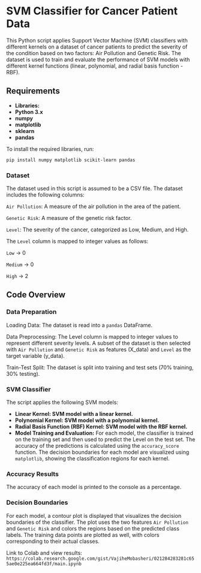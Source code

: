 # SVM Classifier for Cancer Patient Data
This Python script applies Support Vector Machine (SVM) classifiers with different kernels on a dataset of cancer patients to predict the severity of the condition based on two factors: Air Pollution and Genetic Risk. The dataset is used to train and evaluate the performance of SVM models with different kernel functions (linear, polynomial, and radial basis function - RBF).

## Requirements
- **Libraries:**
- **Python 3.x**
- **numpy**
- **matplotlib**
- **sklearn**
- **pandas**


To install the required libraries, run:

```bash
pip install numpy matplotlib scikit-learn pandas
```
### Dataset
The dataset used in this script is assumed to be a CSV file. The dataset includes the following columns:

```Air Pollution```: A measure of the air pollution in the area of the patient.

```Genetic Risk```: A measure of the genetic risk factor.

```Level```: The severity of the cancer, categorized as Low, Medium, and High.

The ```Level``` column is mapped to integer values as follows:

```Low``` -> 0

```Medium``` -> 0

```High``` -> 2

## Code Overview
### Data Preparation
Loading Data: The dataset is read into a ```pandas``` DataFrame.

Data Preprocessing: The Level column is mapped to integer values to represent different severity levels. A subset of the dataset is then selected with ```Air Pollution``` and ```Genetic Risk``` as features (X_data) and ```Level``` as the target variable (y_data).

Train-Test Split: The dataset is split into training and test sets (70% training, 30% testing).
### SVM Classifier
The script applies the following SVM models:

- **Linear Kernel: SVM model with a linear kernel.**
- **Polynomial Kernel: SVM model with a polynomial kernel.**
- **Radial Basis Function (RBF) Kernel: SVM model with the RBF kernel.**
- **Model Training and Evaluation:** For each model, the classifier is trained on the training set and then used to predict the Level on the test set.
The accuracy of the predictions is calculated using the ```accuracy_score``` function. The decision boundaries for each model are visualized using ```matplotlib```, showing the classification regions for each kernel.

### Accuracy Results
The accuracy of each model is printed to the console as a percentage.

### Decision Boundaries
For each model, a contour plot is displayed that visualizes the decision boundaries of the classifier. The plot uses the two features ```Air Pollution``` and ```Genetic Risk``` and colors the regions based on the predicted class labels. The training data points are plotted as well, with colors corresponding to their actual classes.


Link to Colab and view results:
```https://colab.research.google.com/gist/VajiheMobasheri/021284283281c655ae0e225ea664fd3f/main.ipynb```
